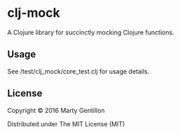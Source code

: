 # clj-mock

A Clojure library for succinctly mocking Clojure functions.

## Usage

See /test/clj_mock/core_test.clj for usage details.

## License

Copyright © 2016 Marty Gentillon

Distributed under The MIT License (MIT)
